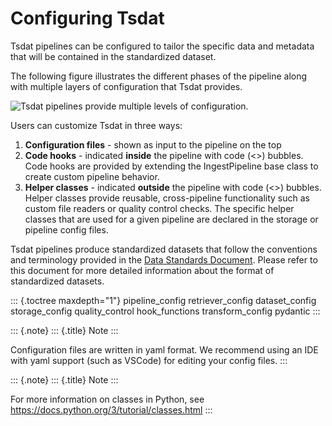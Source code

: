 # Configuring Tsdat

Tsdat pipelines can be configured to tailor the specific data and
metadata that will be contained in the standardized dataset.

The following figure illustrates the different phases of the pipeline
along with multiple layers of configuration that Tsdat provides.

![Tsdat pipelines provide multiple levels of
configuration.](../figures/configuration.png)

Users can customize Tsdat in three ways:

1. **Configuration files** - shown as input to the pipeline on the top
2. **Code hooks** - indicated **inside** the pipeline with code (\<\>)
    bubbles. Code hooks are provided by extending the IngestPipeline
    base class to create custom pipeline behavior.
3. **Helper classes** - indicated **outside** the pipeline with code
    (\<\>) bubbles. Helper classes provide reusable, cross-pipeline
    functionality such as custom file readers or quality control checks.
    The specific helper classes that are used for a given pipeline are
    declared in the storage or pipeline config files.

Tsdat pipelines produce standardized datasets that follow the
conventions and terminology provided in the [Data Standards
Document](https://github.com/ME-Data-Pipeline-Software/data_standards).
Please refer to this document for more detailed information about the
format of standardized datasets.

::: {.toctree maxdepth="1"}
pipeline_config retriever_config dataset_config storage_config
quality_control hook_functions transform_config pydantic
:::

::: {.note}
::: {.title}
Note
:::

Configuration files are written in yaml format. We recommend using an
IDE with yaml support (such as VSCode) for editing your config files.
:::

::: {.note}
::: {.title}
Note
:::

For more information on classes in Python, see
<https://docs.python.org/3/tutorial/classes.html>
:::
